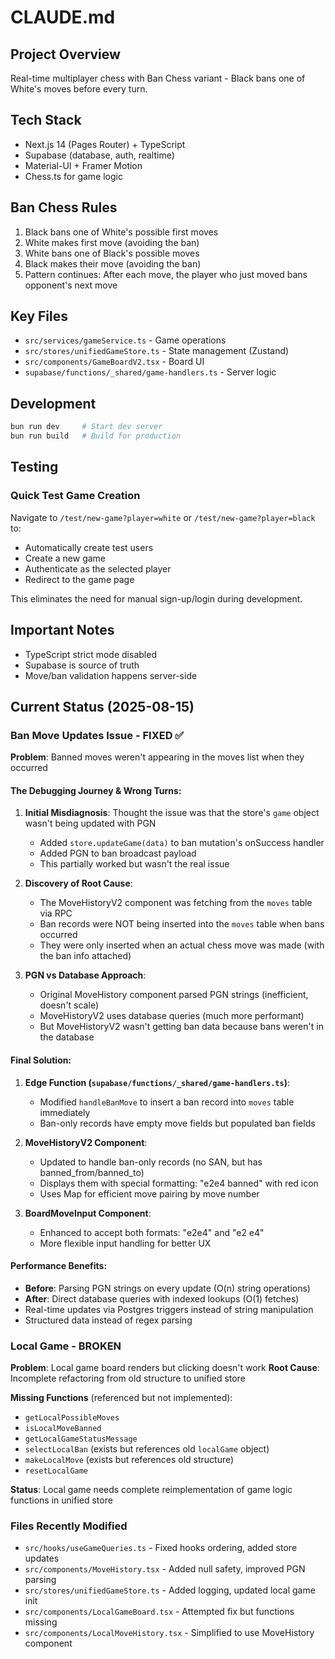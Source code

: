 # CLAUDE.md

## Project Overview
Real-time multiplayer chess with Ban Chess variant - Black bans one of White's moves before every turn.

## Tech Stack
- Next.js 14 (Pages Router) + TypeScript
- Supabase (database, auth, realtime)
- Material-UI + Framer Motion
- Chess.ts for game logic

## Ban Chess Rules
1. Black bans one of White's possible first moves
2. White makes first move (avoiding the ban)  
3. White bans one of Black's possible moves
4. Black makes their move (avoiding the ban)
5. Pattern continues: After each move, the player who just moved bans opponent's next move

## Key Files
- `src/services/gameService.ts` - Game operations
- `src/stores/unifiedGameStore.ts` - State management (Zustand)
- `src/components/GameBoardV2.tsx` - Board UI
- `supabase/functions/_shared/game-handlers.ts` - Server logic

## Development
```bash
bun run dev     # Start dev server
bun run build   # Build for production
```

## Testing
### Quick Test Game Creation
Navigate to `/test/new-game?player=white` or `/test/new-game?player=black` to:
- Automatically create test users
- Create a new game
- Authenticate as the selected player  
- Redirect to the game page

This eliminates the need for manual sign-up/login during development.

## Important Notes
- TypeScript strict mode disabled
- Supabase is source of truth
- Move/ban validation happens server-side

## Current Status (2025-08-15)

### Ban Move Updates Issue - FIXED ✅
**Problem**: Banned moves weren't appearing in the moves list when they occurred

#### The Debugging Journey & Wrong Turns:
1. **Initial Misdiagnosis**: Thought the issue was that the store's `game` object wasn't being updated with PGN
   - Added `store.updateGame(data)` to ban mutation's onSuccess handler
   - Added PGN to ban broadcast payload
   - This partially worked but wasn't the real issue

2. **Discovery of Root Cause**: 
   - The MoveHistoryV2 component was fetching from the `moves` table via RPC
   - Ban records were NOT being inserted into the `moves` table when bans occurred
   - They were only inserted when an actual chess move was made (with the ban info attached)

3. **PGN vs Database Approach**:
   - Original MoveHistory component parsed PGN strings (inefficient, doesn't scale)
   - MoveHistoryV2 uses database queries (much more performant)
   - But MoveHistoryV2 wasn't getting ban data because bans weren't in the database

#### Final Solution:
1. **Edge Function (`supabase/functions/_shared/game-handlers.ts`)**:
   - Modified `handleBanMove` to insert a ban record into `moves` table immediately
   - Ban-only records have empty move fields but populated ban fields

2. **MoveHistoryV2 Component**:
   - Updated to handle ban-only records (no SAN, but has banned_from/banned_to)
   - Displays them with special formatting: "e2e4 banned" with red icon
   - Uses Map for efficient move pairing by move number

3. **BoardMoveInput Component**:
   - Enhanced to accept both formats: "e2e4" and "e2 e4"
   - More flexible input handling for better UX

#### Performance Benefits:
- **Before**: Parsing PGN strings on every update (O(n) string operations)
- **After**: Direct database queries with indexed lookups (O(1) fetches)
- Real-time updates via Postgres triggers instead of string manipulation
- Structured data instead of regex parsing

### Local Game - BROKEN
**Problem**: Local game board renders but clicking doesn't work
**Root Cause**: Incomplete refactoring from old structure to unified store

**Missing Functions** (referenced but not implemented):
- `getLocalPossibleMoves`
- `isLocalMoveBanned` 
- `getLocalGameStatusMessage`
- `selectLocalBan` (exists but references old `localGame` object)
- `makeLocalMove` (exists but references old structure)
- `resetLocalGame`

**Status**: Local game needs complete reimplementation of game logic functions in unified store

### Files Recently Modified
- `src/hooks/useGameQueries.ts` - Fixed hooks ordering, added store updates
- `src/components/MoveHistory.tsx` - Added null safety, improved PGN parsing
- `src/stores/unifiedGameStore.ts` - Added logging, updated local game init
- `src/components/LocalGameBoard.tsx` - Attempted fix but functions missing
- `src/components/LocalMoveHistory.tsx` - Simplified to use MoveHistory component